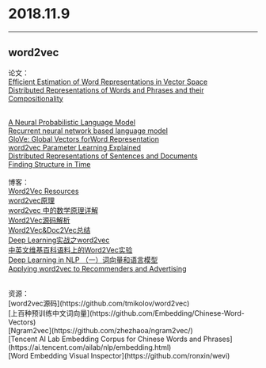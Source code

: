 ﻿# 2018.11.9
---
## word2vec

论文：<br>
[Efficient Estimation of Word Representations in Vector Space](https://arxiv.org/pdf/1301.3781.pdf)<br>
[Distributed Representations of Words and Phrases and their Compositionality](https://arxiv.org/pdf/1310.4546.pdf)<br>
<br>

[A Neural Probabilistic Language Model](http://delivery.acm.org/10.1145/950000/944966/3-1137-bengio.pdf?ip=202.120.234.182&id=944966&acc=OPEN&key=BF85BBA5741FDC6E%2E88014DC677A1F2C3%2E4D4702B0C3E38B35%2E6D218144511F3437&__acm__=1541577731_8f27c4af91db2f2583aa3b68dc6377f7)<br>
[Recurrent neural network based language model](http://noel.feld.cvut.cz/gacr0811/publ/MIK10a.pdf)<br>
[GloVe: Global Vectors forWord Representation](http://aclweb.org/anthology/D14-1162)<br>
[word2vec Parameter Learning Explained](https://arxiv.org/pdf/1411.2738.pdf)<br>
[Distributed Representations of Sentences and Documents](https://cs.stanford.edu/~quocle/paragraph_vector.pdf)<br>
[Finding Structure in Time](http://www.doc88.com/p-6931897700419.html)<br>
<br>
博客：<br>
[Word2Vec Resources](http://mccormickml.com/2016/04/27/word2vec-resources/#alex-minnaars-tutorials)<br>
[word2vec原理](http://www.cnblogs.com/pinard/p/7160330.html)<br>
[word2vec 中的数学原理详解](https://www.cnblogs.com/peghoty/p/3857839.html)<br>
[Word2Vec源码解析](https://blog.csdn.net/itplus/article/details/37969979)<br>
[Word2Vec&Doc2Vec总结](https://blog.csdn.net/qq_16633405/article/details/80480300)<br>
[Deep Learning实战之word2vec](http://techblog.youdao.com/?p=915)<br>
[中英文维基百科语料上的Word2Vec实验](http://www.52nlp.cn/%E4%B8%AD%E8%8B%B1%E6%96%87%E7%BB%B4%E5%9F%BA%E7%99%BE%E7%A7%91%E8%AF%AD%E6%96%99%E4%B8%8A%E7%9A%84word2vec%E5%AE%9E%E9%AA%8C)<br>
[Deep Learning in NLP （一）词向量和语言模型](http://licstar.net/archives/328)<br>
[Applying word2vec to Recommenders and Advertising](http://mccormickml.com/2018/06/15/applying-word2vec-to-recommenders-and-advertising/)<br>

<br>
资源：<br>
[word2vec源码](https://github.com/tmikolov/word2vec)<br>
[上百种预训练中文词向量](https://github.com/Embedding/Chinese-Word-Vectors)<br>
[Ngram2vec](https://github.com/zhezhaoa/ngram2vec/)<br>
[Tencent AI Lab Embedding Corpus for Chinese Words and Phrases](https://ai.tencent.com/ailab/nlp/embedding.html)<br>
[Word Embedding Visual Inspector](https://github.com/ronxin/wevi)<br>







